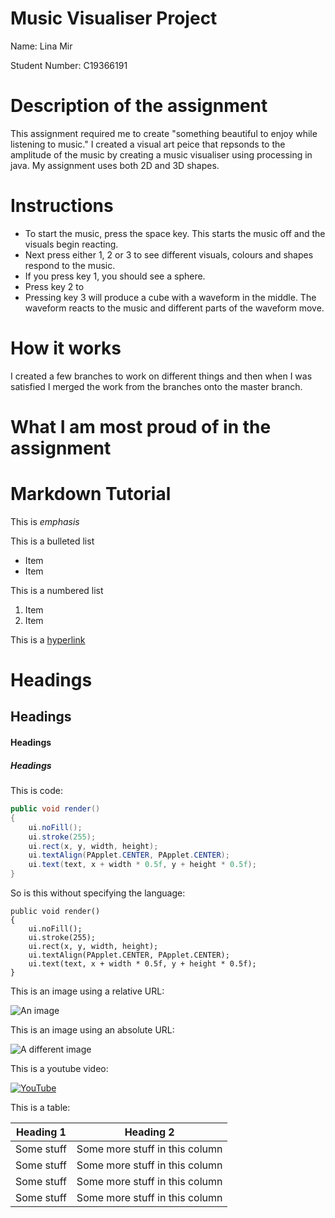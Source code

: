 # Music Visualiser Project

Name: Lina Mir

Student Number: C19366191

# Description of the assignment
This assignment required me to create "something beautiful to enjoy while listening to music." I created a visual art peice that repsonds to the amplitude of the music by creating a music visualiser using processing in java. My assignment uses both 2D and 3D shapes.



# Instructions
- To start the music, press the space key. This starts the music off and the visuals begin reacting. 
- Next press either 1, 2 or 3 to see different visuals, colours and shapes respond to the music.
- If you press key 1, you should see a sphere.
- Press key 2 to 
- Pressing key 3 will produce a cube with a waveform in the middle. The waveform reacts to the music and different parts of the waveform move.

# How it works
I created a few branches to work on different things and then when I was satisfied I merged the work from the branches onto the master branch.

# What I am most proud of in the assignment

# Markdown Tutorial

This is *emphasis*

This is a bulleted list

- Item
- Item

This is a numbered list

1. Item
1. Item

This is a [hyperlink](http://bryanduggan.org)

# Headings
## Headings
#### Headings
##### Headings

This is code:

```Java
public void render()
{
	ui.noFill();
	ui.stroke(255);
	ui.rect(x, y, width, height);
	ui.textAlign(PApplet.CENTER, PApplet.CENTER);
	ui.text(text, x + width * 0.5f, y + height * 0.5f);
}
```

So is this without specifying the language:

```
public void render()
{
	ui.noFill();
	ui.stroke(255);
	ui.rect(x, y, width, height);
	ui.textAlign(PApplet.CENTER, PApplet.CENTER);
	ui.text(text, x + width * 0.5f, y + height * 0.5f);
}
```

This is an image using a relative URL:

![An image](images/p8.png)

This is an image using an absolute URL:

![A different image](https://bryanduggandotorg.files.wordpress.com/2019/02/infinite-forms-00045.png?w=595&h=&zoom=2)

This is a youtube video:

[![YouTube](http://img.youtube.com/vi/J2kHSSFA4NU/0.jpg)](https://www.youtube.com/watch?v=J2kHSSFA4NU)

This is a table:

| Heading 1 | Heading 2 |
|-----------|-----------|
|Some stuff | Some more stuff in this column |
|Some stuff | Some more stuff in this column |
|Some stuff | Some more stuff in this column |
|Some stuff | Some more stuff in this column |

